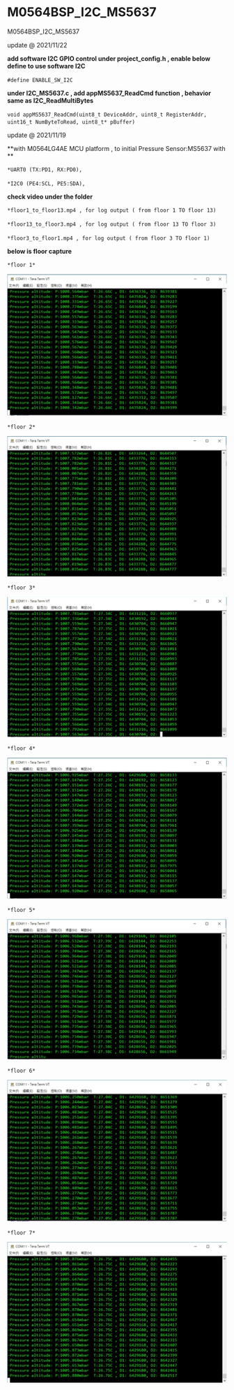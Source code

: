 # M0564BSP_I2C_MS5637
 M0564BSP_I2C_MS5637

update @ 2021/11/22

**add software I2C GPIO control under project_config.h , enable below define to use software I2C**

`#define ENABLE_SW_I2C`

**under I2C_MS5637.c , add appMS5637_ReadCmd function , behavior same as I2C_ReadMultiBytes**

`void appMS5637_ReadCmd(uint8_t DeviceAddr, uint8_t RegisterAddr,
                              uint16_t NumByteToRead,
                              uint8_t* pBuffer)`


update @ 2021/11/19

**with M0564LG4AE MCU platform , to initial Pressure Sensor:MS5637 with **

	*UART0 (TX:PD1, RX:PD0),

	*I2C0 (PE4:SCL, PE5:SDA),

**check video under the folder**

	*floor1_to_floor13.mp4 , for log output ( from floor 1 TO floor 13)

	*floor13_to_floor3.mp4 , for log output ( from floor 13 TO floor 3)

	*floor3_to_floor1.mp4 , for log output ( from floor 3 TO floor 1)


**below is floor capture** 

	*floor 1*
![image](https://github.com/released/M0564BSP_I2C_MS5637/blob/main/floor1.jpg)

	*floor 2*
![image](https://github.com/released/M0564BSP_I2C_MS5637/blob/main/floor2.jpg)

	*floor 3*
![image](https://github.com/released/M0564BSP_I2C_MS5637/blob/main/floor3.jpg)

	*floor 4*
![image](https://github.com/released/M0564BSP_I2C_MS5637/blob/main/floor4.jpg)

	*floor 5*
![image](https://github.com/released/M0564BSP_I2C_MS5637/blob/main/floor5.jpg)

	*floor 6*
![image](https://github.com/released/M0564BSP_I2C_MS5637/blob/main/floor6.jpg)

	*floor 7*
![image](https://github.com/released/M0564BSP_I2C_MS5637/blob/main/floor7.jpg)


